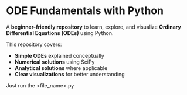 # ODE Fundamentals with Python

A **beginner-friendly repository** to learn, explore, and visualize **Ordinary Differential Equations (ODEs)** using Python.  

This repository covers:  
- **Simple ODEs** explained conceptually  
- **Numerical solutions** using SciPy  
- **Analytical solutions** where applicable  
- **Clear visualizations** for better understanding  

Just run the <file_name>.py 
